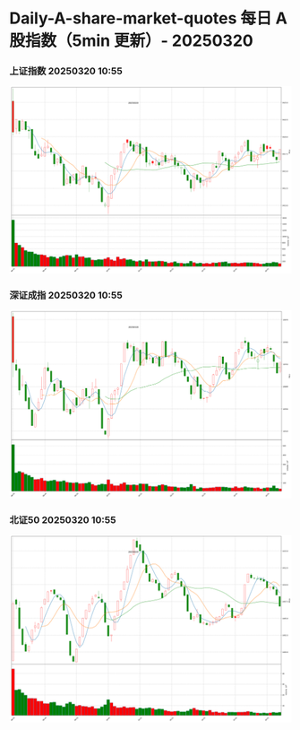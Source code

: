
# Daily-A-share-market-quotes 每日 A 股指数（5min 更新）- 20250320

### 上证指数 20250320 10:55
![](./fig/2025/3/20250320-sh000001.png)

### 深证成指 20250320 10:55
![](./fig/2025/3/20250320-sz399001.png)

### 北证50 20250320 10:55
![](./fig/2025/3/20250320-bj899050.png)

